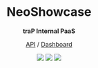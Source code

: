 <div align="center">
  <h1>NeoShowcase</h1>
  <p>
    <strong>traP Internal PaaS</strong>
  </p>
  <p>
    <a href="https://apis.trap.jp/?urls.primaryName=NeoShowcase">API</a>
    /
    <a href="https://github.com/traPtitech/NeoShowcase-Dashboard">Dashboard</a>
  </p>
  <p>
    <a href="https://github.com/traPtitech/NeoShowcase/actions/workflows/ci.yaml"><img src="https://github.com/traPtitech/NeoShowcase/actions/workflows/ci.yaml/badge.svg"></a>
    <a href="https://github.com/traPtitech/NeoShowcase/actions/workflows/master.yaml"><img src="https://github.com/traPtitech/NeoShowcase/actions/workflows/master.yaml/badge.svg"></a>
    <a href="https://codecov.io/gh/traPtitech/NeoShowcase"><img src="https://codecov.io/gh/traPtitech/NeoShowcase/branch/master/graph/badge.svg"></a>
  </p>
</div>

